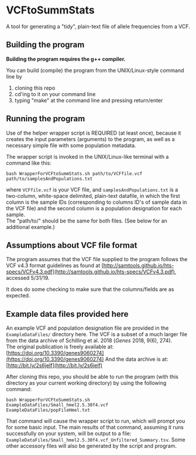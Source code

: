 # VCFtoSummStats

A tool for generating a "tidy", plain-text file of allele frequencies from a VCF.

## Building the program

**Building the program requires the g++ compiler.**

You can build (compile) the program from the UNIX/Linux-style command line by
1. cloning this repo
2. cd'ing to it on your command line
3. typing "make" at the command line and pressing return/enter


## Running the program

Use of the helper wrapper script is REQUIRED (at least once), because it creates the input parameters (arguments) to the program, as well as a necessary simple file with some population metadata.  

The wrapper script is invoked in the UNIX/Linux-like terminal with a command like this:

```bash WrapperForVCFtoSummStats.sh path/to/VCFfile.vcf path/to/samplesAndPopulations.txt```

where `VCFfile.vcf` is your VCF file, and `samplesAndPopulations.txt` is a two-column, 
white-space delimited, plain-text datafile, in which the first column is the sample IDs 
(corresponding to columns ID's of sample data in the VCF file) and the second column 
is a population designation for each sample.  
The "path/to/" should be the same for both files.
(See below for an additional example.)

## Assumptions about VCF file format
The program assumes that the VCF file supplied to the program follows the VCF v4.3 format guidelines as found at [http://samtools.github.io/hts-specs/VCFv4.3.pdf](http://samtools.github.io/hts-specs/VCFv4.3.pdf), accessed 5/31/19.

It does do some checking to make sure that the columns/fields are as expected.

## Example data files provided here
An example VCF and population designation file are provided in the `ExampleDataFiles/` directory here.  The VCF is a subset of a much larger file from the data archive of Schilling et al. 2018 (_Genes_ 2018, 9(6), 274).  
The original publication is freely available at: [https://doi.org/10.3390/genes9060274](https://doi.org/10.3390/genes9060274)
And the data archive is at: [http://bit.ly/2s6jeIf](http://bit.ly/2s6jeIf)

After cloning this repo, you should be able to run the program (with this directory 
as your current working directory) by using the following command:

```bash WrapperForVCFtoSummStats.sh ExampleDataFiles/Small_hmel2.5.30f4.vcf ExampleDataFiles/popFileHmel.txt```

That command will cause the wrapper script to run, which will prompt you for some basic input.
The main results of that command, assuming it runs successfully on your system, 
will be output to a file: `ExampleDataFiles/Small_hmel2.5.30f4.vcf_Unfiltered_Summary.tsv`.
Some other accessory files will also be generated by the script and program.



